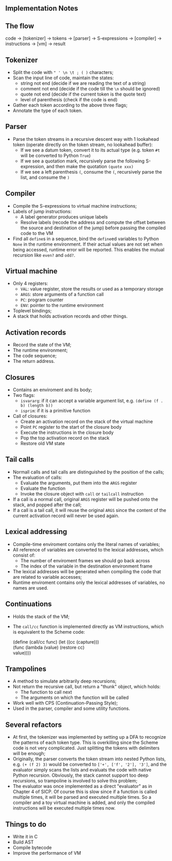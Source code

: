 Implementation Notes
----------------------------
## The flow
code -> [tokenizer] -> tokens -> [parser] -> S-expressions -> [compiler] -> instructions -> [vm] -> result

## Tokenizer
* Split the code with `" ' \n \t ; ( )` characters;
* Scan the input line of code, maintain the states:
    * string not end (decide if we are reading the text of a string)
	* comment not end (decide if the code till the `\n` should be ignored)
	* quote not end (decide if the current token is the quote text)
	* level of parenthesis (check if the code is end)
* Gather each token according to the above three flags;
* Annotate the type of each token.

## Parser
* Parse the token streams in a recursive descent way with 1 lookahead token (operate directly on the token stream, no lookahead buffer):
	* If we see a datum token, convert it to its actual type (e.g. token `#t` will be converted to Python `True`)
	* If we see a quotation mark, recursively parse the following S-expression, and then make the quotation `(quote xxx)`
	* If we see a left parenthesis `(`, consume the `(`, recursively parse the list, and consume the `)`

## Compiler
* Compile the S-expressions to virtual machine instructions;
* Labels of jump instructions:
	* A label generator produces unique labels
	* Resolve labels (recode the address and compute the offset between the source and destination of the jump) 
	  before passing the compiled code to the VM
* Find all `define`s in a sequence, bind the `define`ed variables to Python `None` in the runtime environment.
  If their actual values are not set when being accessed, runtime error will be reported. This enables the mutual
  recursion like `even?` and `odd?`.

## Virtual machine
* Only 4 registers:
	* `VAL`: value register, store the results or used as a temporary storage
	* `ARGS`: store arguments of a function call
	* `PC`: program counter
	* `ENV`: pointer to the runtime environment
* Toplevel bindings;
* A stack that holds activation records and other things.

## Activation records
* Record the state of the VM;
* The runtime environment;
* The code sequence;
* The return address.

## Closures
* Contains an enviroment and its body;
* Two flags:
	* `isvararg`: if it can accept a variable argument list, e.g. `(define (f . b) (length b))`
	* `isprim`: if it is a primitive function
* Call of closures:
	* Create an activation record on the stack of the virtual machine
	* Point `PC` register to the start of the closure body
	* Execute the instructions in the closure body
	* Pop the top activation record on the stack
	* Restore old VM state

## Tail calls
* Normall calls and tail calls are distinguished by the position of the calls;
* The evaluation of calls:
	* Evaluate the arguments, put them into the `ARGS` register
	* Evaluate the function
	* Invoke the closure object with `call` or `tailcall` instruction
* If a call is a normal call, original `ARGS` register will be pushed onto the stack, and popped after
  the call;
* If a call is a tail call, it will reuse the original `ARGS` since the content of the 
  current activation record will never be used again.

## Lexical addressing
* Compile-time enviroment contains only the literal names of variables;
* All reference of variables are converted to the lexical addresses, which consist of:
	* The number of enviroment frames we should go back across
	* The index of the variable in the destination environment frame
* The lexical addresses will be generated when compiling the code that are related to variable accesses;
* Runtime enviroment contains only the lexical addresses of variables, no names are used.

## Continuations
* Holds the stack of the VM;
* The `call/cc` function is implemented directly as VM instructions, which is equivalent to the Scheme code:

    (define (call/cc func) 
      (let ((cc (capture)))    
        (func (lambda (value)
                (restore cc)    
                value))))

## Trampolines
* A method to simulate arbitrarily deep recursions;
* Not return the recursive call, but return a "thunk" object, which holds:
	* The function to call next
	* The arguments on which the function will be called
* Work well with CPS (Continuation-Passing Style);
* Used in the parser, compiler and some utility functions.

## Several refactors
* At first, the tokenizer was implemented by setting up a DFA to recognize the patterns of each token type. This is overkilling since
  the Scheme code is not very complicated. Just splitting the tokens with delimiters will be enough;
* Originally, the parser converts the token stream into nested Python lists, e.g. `(+ (f 2) 3)` would be converted to `['+', ['f', '2'], '3']`,
  and the evaluator simply scans the lists and evaluats the code with native Python recursion. Obviously, the stack cannot support too deep
  recursions, so trampoline is involved to solve this problem;
* The evaluator was once implemented as a direct "evaluator" as in Chapter 4 of SICP. Of course this is slow since if a function is called
  multiple times, it will be parsed and executed multiple times. So a compiler and a toy virtual machine is added, and only the compiled
  instructions will be executed multiple times now.

## Things to do
* Write it in C
* Build AST
* Compile bytecode
* Improve the performance of VM
